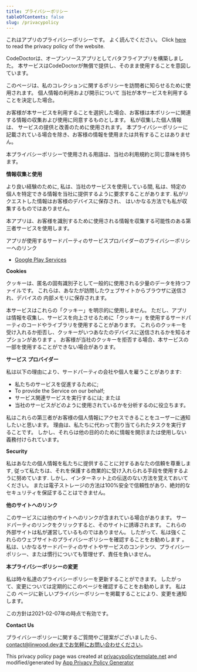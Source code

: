 ```yaml
---
title: プライバシーポリシー
tableOfContents: false
slug: /privacypolicy
---
```


これはアプリのプライバシーポリシーです。 よく読んでください。
Click [here](https://go.linwood.dev/privacypolicy) to read the privacy policy of the website.

CodeDoctorは、オープンソースアプリとしてバタフライアプリを構築しました。 本サービスはCodeDoctorが無償で提供し、そのまま使用することを意図しています。

このページは、私のコレクションに関するポリシーを訪問者に知らせるために使用されます。 個人情報の利用および開示について 当社が本サービスを利用することを決定した場合。

お客様が本サービスを利用することを選択した場合、お客様は本ポリシーに関連する情報の収集および使用に同意するものとします。 私が収集した個人情報は、 サービスの提供と改善のために使用されます。 本プライバシーポリシーに記載されている場合を除き、お客様の情報を使用または共有することはありません。

本プライバシーポリシーで使用される用語は、当社の利用規約と同じ意味を持ちます。

**情報収集と使用**

より良い経験のために, 私は、当社のサービスを使用している間, 私は、特定の個人を特定できる情報を当社に提供するように要求することがあります. 私がリクエストした情報はお客様のデバイスに保存され、 はいかなる方法でも私が収集するものではありません。

本アプリは、お客様を識別するために使用される情報を収集する可能性のある第三者サービスを使用します。

アプリが使用するサードパーティのサービスプロバイダーのプライバシーポリシーへのリンク

- [Google Play Services](https://www.google.com/policies/privacy/)

**Cookies**

クッキーは、匿名の固有識別子として一般的に使用される少量のデータを持つファイルです。 これらは、あなたが訪問したウェブサイトからブラウザに送信され、デバイスの 内部メモリに保存されます。

本サービスはこれらの「クッキー」を明示的に使用しません。 ただし、アプリは情報を収集し、サービスを向上させるために「クッキー」を使用するサードパーティのコードやライブラリを使用することがあります。 これらのクッキーを受け入れるか拒否し、クッキーがいつあなたのデバイスに送信されるかを知るオプションがあります 。 お客様が当社のクッキーを拒否する場合、本サービスの一部を使用することができない場合があります。

**サービス プロバイダー**

私は以下の理由により、サードパーティの会社や個人を雇うことがあります:

- 私たちのサービスを促進するために;
- To provide the Service on our behalf;
- サービス関連サービスを実行するには; または
- 当社のサービスがどのように使用されているかを分析するのに役立ちます。

私はこれらの第三者がお客様の個人情報にアクセスできることをユーザーに通知したいと思います。 理由は、私たちに代わって割り当てられたタスクを実行することです。 しかし、それらは他の目的のために情報を開示または使用しない 義務付けられています。

**Security**

私はあなたの個人情報を私たちに提供することに対するあなたの信頼を尊重します, 従って私たちは、それを保護する商業的に受け入れられる手段を使用するように努めています. しかし、インターネット上の伝送のない方法を覚えておいてください。 または電子ストレージの方法は100%安全で信頼性があり、絶対的なセキュリティを保証することはできません。

**他のサイトへのリンク**

このサービスには他のサイトへのリンクが含まれている場合があります。 サードパーティのリンクをクリックすると、そのサイトに誘導されます。 これらの外部サイトは私が運営しているものではありません。 したがって、私は強くこれらのウェブサイトのプライバシーポリシーを確認することをお勧めします 。 私は、いかなるサードパーティのサイトやサービスのコンテンツ、プライバシーポリシー、または慣行についても管理せず、責任を負いません。

**本プライバシーポリシーの変更**

私は時々私達のプライバシーポリシーを更新することができます。 したがって、変更については定期的にこのページを確認することをお勧めします。 私はこの ページに新しいプライバシーポリシーを掲載することにより、変更を通知します。

この方針は2021-02-07年の時点で有効です。

**Contact Us**

プライバシーポリシーに関するご質問やご提案がございましたら、contact@linwood.devまでお気軽にお問い合わせください。

This privacy policy page was created at [privacypolicytemplate.net](https://privacypolicytemplate.net) and modified/generated
by [App Privacy Policy Generator](https://app-privacy-policy-generator.nisrulz.com/)
